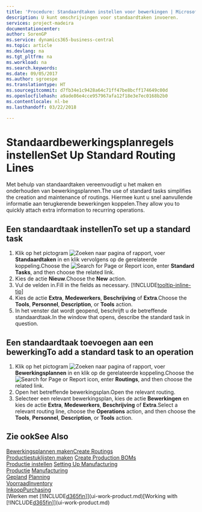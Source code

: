 ```yaml
---
title: 'Procedure: Standaardtaken instellen voor bewerkingen | Microsoft Docs'
description: U kunt omschrijvingen voor standaardtaken invoeren.
services: project-madeira
documentationcenter: 
author: SorenGP
ms.service: dynamics365-business-central
ms.topic: article
ms.devlang: na
ms.tgt_pltfrm: na
ms.workload: na
ms.search.keywords: 
ms.date: 09/05/2017
ms.author: sgroespe
ms.translationtype: HT
ms.sourcegitcommit: d7fb34e1c9428a64c71ff47be8bcff174649c00d
ms.openlocfilehash: a9ade86e4cce957967afa12f18e3e7ec0168b2b0
ms.contentlocale: nl-be
ms.lasthandoff: 03/22/2018

---
```

# <a name="set-up-standard-routing-lines"></a><span data-ttu-id="0d92b-103">Standaardbewerkingsplanregels instellen</span><span class="sxs-lookup"><span data-stu-id="0d92b-103">Set Up Standard Routing Lines</span></span>
<span data-ttu-id="0d92b-104">Met behulp van standaardtaken vereenvoudigt u het maken en onderhouden van bewerkingsplannen.</span><span class="sxs-lookup"><span data-stu-id="0d92b-104">The use of standard tasks simplifies the creation and maintenance of routings.</span></span> <span data-ttu-id="0d92b-105">Hiermee kunt u snel aanvullende informatie aan terugkerende bewerkingen koppelen.</span><span class="sxs-lookup"><span data-stu-id="0d92b-105">They allow you to quickly attach extra information to recurring operations.</span></span>

## <a name="to-set-up-a-standard-task"></a><span data-ttu-id="0d92b-106">Een standaardtaak instellen</span><span class="sxs-lookup"><span data-stu-id="0d92b-106">To set up a standard task</span></span>
1. <span data-ttu-id="0d92b-107">Klik op het pictogram ![Zoeken naar pagina of rapport](media/ui-search/search_small.png "pictogram Zoeken naar pagina of rapport"), voer **Standaardtaken** in en klik vervolgens op de gerelateerde koppeling.</span><span class="sxs-lookup"><span data-stu-id="0d92b-107">Choose the ![Search for Page or Report](media/ui-search/search_small.png "Search for Page or Report icon") icon, enter **Standard Tasks**, and then choose the related link.</span></span>
2. <span data-ttu-id="0d92b-108">Kies de actie **Nieuw**.</span><span class="sxs-lookup"><span data-stu-id="0d92b-108">Choose the **New** action.</span></span>
3. <span data-ttu-id="0d92b-109">Vul de velden in.</span><span class="sxs-lookup"><span data-stu-id="0d92b-109">Fill in the fields as necessary.</span></span> [!INCLUDE[tooltip-inline-tip](includes/tooltip-inline-tip_md.md)]
4. <span data-ttu-id="0d92b-110">Kies de actie **Extra**, **Medewerkers**, **Beschrijving** of **Extra**.</span><span class="sxs-lookup"><span data-stu-id="0d92b-110">Choose the **Tools**, **Personnel**, **Description**, or **Tools** action.</span></span>
5. <span data-ttu-id="0d92b-111">In het venster dat wordt geopend, beschrijft u de betreffende standaardtaak.</span><span class="sxs-lookup"><span data-stu-id="0d92b-111">In the window that opens, describe the standard task in question.</span></span>

## <a name="to-add-a-standard-task-to-an-operation"></a><span data-ttu-id="0d92b-112">Een standaardtaak toevoegen aan een bewerking</span><span class="sxs-lookup"><span data-stu-id="0d92b-112">To add a standard task to an operation</span></span>
1. <span data-ttu-id="0d92b-113">Klik op het pictogram ![Zoeken naar pagina of rapport](media/ui-search/search_small.png "pictogram Zoeken naar pagina of rapport"), voer **Bewerkingsplannen** in en klik op de gerelateerde koppeling.</span><span class="sxs-lookup"><span data-stu-id="0d92b-113">Choose the ![Search for Page or Report](media/ui-search/search_small.png "Search for Page or Report icon") icon, enter **Routings**, and then choose the related link.</span></span>
2. <span data-ttu-id="0d92b-114">Open het betreffende bewerkingsplan.</span><span class="sxs-lookup"><span data-stu-id="0d92b-114">Open the relevant routing.</span></span>
3. <span data-ttu-id="0d92b-115">Selecteer een relevant bewerkingsplan, kies de actie **Bewerkingen** en kies de actie **Extra**, **Medewerkers**, **Beschrijving** of **Extra**.</span><span class="sxs-lookup"><span data-stu-id="0d92b-115">Select a relevant routing line, choose the **Operations** action, and then choose the **Tools**, **Personnel**, **Description**, or **Tools** action.</span></span>

## <a name="see-also"></a><span data-ttu-id="0d92b-116">Zie ook</span><span class="sxs-lookup"><span data-stu-id="0d92b-116">See Also</span></span>  
[<span data-ttu-id="0d92b-117">Bewerkingsplannen maken</span><span class="sxs-lookup"><span data-stu-id="0d92b-117">Create Routings</span></span>](production-how-to-create-routings.md)  
<span data-ttu-id="0d92b-118">[Productiestuklijsten maken](production-how-to-create-production-boms.md)   </span><span class="sxs-lookup"><span data-stu-id="0d92b-118">[Create Production BOMs](production-how-to-create-production-boms.md)   </span></span>  
<span data-ttu-id="0d92b-119">[Productie instellen](production-configure-production-processes.md) </span><span class="sxs-lookup"><span data-stu-id="0d92b-119">[Setting Up Manufacturing](production-configure-production-processes.md) </span></span>  
<span data-ttu-id="0d92b-120">[Productie](production-manage-manufacturing.md)  </span><span class="sxs-lookup"><span data-stu-id="0d92b-120">[Manufacturing](production-manage-manufacturing.md)  </span></span>  
<span data-ttu-id="0d92b-121">[Gepland](production-planning.md) </span><span class="sxs-lookup"><span data-stu-id="0d92b-121">[Planning](production-planning.md) </span></span>  
[<span data-ttu-id="0d92b-122">Voorraad</span><span class="sxs-lookup"><span data-stu-id="0d92b-122">Inventory</span></span>](inventory-manage-inventory.md)  
[<span data-ttu-id="0d92b-123">Inkoop</span><span class="sxs-lookup"><span data-stu-id="0d92b-123">Purchasing</span></span>](purchasing-manage-purchasing.md)  
<span data-ttu-id="0d92b-124">[Werken met [!INCLUDE[d365fin](includes/d365fin_md.md)]](ui-work-product.md)</span><span class="sxs-lookup"><span data-stu-id="0d92b-124">[Working with [!INCLUDE[d365fin](includes/d365fin_md.md)]](ui-work-product.md)</span></span>  

